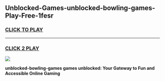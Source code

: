 
## Unblocked-Games-unblocked-bowling-games-Play-Free-1fesr
<h3>
<a href="https://premium76.site?title=unblocked-bowling-games&ref=18A">CLICK TO PLAY</a></h3>
<hr>

<h3>
<a href="https://premium76.site?title=unblocked-bowling-games&ref=18A">CLICK 2 PLAY</a>
  
</h3>

<a href="https://premium76.site?title=unblocked-bowling-games&ref=18A"><img src="https://clearcache.store/games.png"></a>


**unblocked-bowling-games games unblocked: Your Gateway to Fun and Accessible Online Gaming**
